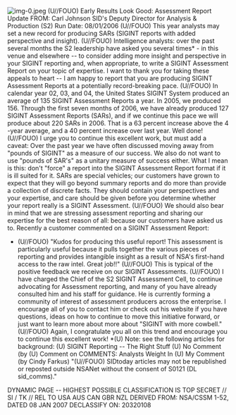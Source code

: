 ![img-0.jpeg](img-0.jpeg)
(U//FOUO) Early Results Look Good: Assessment Report Update
FROM: Carl Johnson
SID's Deputy Director for Analysis \& Production (S2)
Run Date: 08/01/2006
(U//FOUO) This year analysts may set a new record for producing SARs (SIGINT reports with added perspective and insight).
(U//FOUO) Intelligence analysts: over the past several months the S2 leadership have asked you several times* - in this venue and elsewhere -- to consider adding more insight and perspective in your SIGINT reporting and, when appropriate, to write a SIGINT Assessment Report on your topic of expertise. I want to thank you for taking these appeals to heart -- I am happy to report that you are producing SIGINT Assessment Reports at a potentially record-breaking pace.
(U//FOUO) In calendar year 02, 03, and 04, the United States SIGINT System produced an average of 135 SIGINT Assessment Reports a year. In 2005, we produced 156. Through the first seven months of 2006, we have already produced 127 SIGINT Assessment Reports (SARs), and if we continue this pace we will produce about 220 SARs in 2006. That is a 63 percent increase above the 4 -year average, and a 40 percent increase over last year. Well done!
(U//FOUO) I urge you to continue this excellent work, but must add a caveat: Over the past year we have often discussed moving away from "pounds of SIGINT" as a measure of our success. We also do not want to use "pounds of SAR's" as a unitary measure of success either. What I mean is this: don't "force" a report into the SIGINT Assessment Report format if it is ill suited for it. SARs are special vehicles; our customers have grown to expect that they will go beyond summary reports and do more than provide a collection of discrete facts. They should contain your perspectives and your expertise, and care should be given before you determine whether your report really is a SIGINT Assessment.
(U//FOUO) We should also bear in mind that we are stressing assessment reporting and sharing our expertise for the best reason of all: because our customers have asked us to. Recently a customer commented on a SIGINT Assessment Report:

- (U//FOUO) "Kudos for producing this useful report! This assessment is particularly useful because it pulls together the various pieces of reporting and provides intangible insight as a result of NSA's first-hand access to the raw intel. Great job!!"
(U//FOUO) This is typical of the positive feedback we receive on our SIGINT Assessments.
(U//FOUO) I have charged the Chief of the S2 SIGINT Assessment Cell, to continue advocating for Assessment reporting, and many of you have already consulted him and his staff for guidance. He is currently forming a community of interest of assessment producers across the enterprise. I encourage all of you to contact him or check out his website if you have questions, ideas on how to continue to move this initiative forward, or just want to learn more about more about "SIGINT with more cowbell."
(U//FOUO) Again, I congratulate you all on this trend and encourage you to continue this excellent work!
*(U) Note: see the following articles for background:
(U) SIGINT Reporting -- The Right Stuff
(U) No Comment (by
(U) Comment on COMMENTS: Analysts Weight In
(U) My Comment (by Cindy Farkus)
"(U//FOUO) SIDtoday articles may not be republished or reposted outside NSANet without the consent of S0121 (DL sid_comms)."

DYNAMIC PAGE -- HIGHEST POSSIBLE CLASSIFICATION IS
TOP SECRET // SI / TK // REL TO USA AUS CAN GBR NZL
DERIVED FROM: NSA/CSSM 1-52, DATED 08 JAN 2007 DECLASSIFY ON: 20320108
